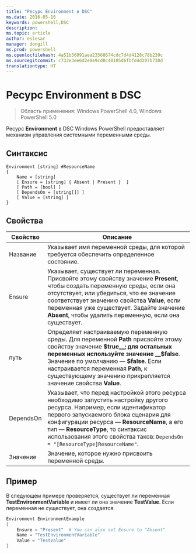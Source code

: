 ```yaml
---
title: "Ресурс Environment в DSC"
ms.date: 2016-05-16
keywords: powershell,DSC
description: 
ms.topic: article
author: eslesar
manager: dongill
ms.prod: powershell
ms.openlocfilehash: 4a51b56091aea23568674cdc7d4d4128c78b239c
ms.sourcegitcommit: c732e3ee6d2e0e9cd8c40105d6fbfd4d207b730d
translationtype: HT
---
```

# <a name="dsc-environment-resource"></a>Ресурс Environment в DSC

> Область применения: Windows PowerShell 4.0, Windows PowerShell 5.0

Ресурс __Environment__ в DSC Windows PowerShell предоставляет механизм управления системными переменными среды.

## <a name="syntax"></a>Синтаксис
``` mof
Environment [string] #ResourceName
{
    Name = [string]
    [ Ensure = [string] { Absent | Present }  ]
    [ Path = [bool] ]
    [ DependsOn = [string[]] ]
    [ Value = [string] ]
}
```

## <a name="properties"></a>Свойства

|  Свойство  |  Описание   | 
|---|---| 
| Название| Указывает имя переменной среды, для которой требуется обеспечить определенное состояние.| 
| Ensure| Указывает, существует ли переменная. Присвойте этому свойству значение __Present__, чтобы создать переменную среды, если она отсутствует, или убедиться, что ее значение соответствует значению свойства __Value__, если переменная уже существует. Задайте значение __Absent__, чтобы удалить переменную, если она существует.| 
| путь| Определяет настраиваемую переменную среды. Для переменной __Path__ присвойте этому свойству значение __$true__; для остальных переменных используйте значение __$false__. Значение по умолчанию — __$false__. Если настраивается переменная __Path__, к существующему значению прикрепляется значение свойства __Value__.| 
| DependsOn | Указывает, что перед настройкой этого ресурса необходимо запустить настройку другого ресурса. Например, если идентификатор первого запускаемого блока сценария для конфигурации ресурса — __ResourceName__, а его тип — __ResourceType__, то синтаксис использования этого свойства таков: `DependsOn = "[ResourceType]ResourceName"`.| 
| Значение| Значение, которое нужно присвоить переменной среды.| 

## <a name="example"></a>Пример

В следующем примере проверяется, существует ли переменная __TestEnvironmentVariable__ и имеет ли она значение __TestValue__. Если переменная не существует, она создается.

```powershell
Environment EnvironmentExample
{
    Ensure = "Present"  # You can also set Ensure to "Absent"
    Name = "TestEnvironmentVariable"
    Value = "TestValue"
}
```

